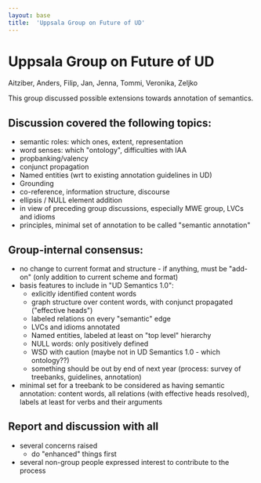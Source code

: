 ```yaml
---
layout: base
title:  'Uppsala Group on Future of UD'
---
```


# Uppsala Group on Future of UD

Aitziber, Anders, Filip, Jan, Jenna, Tommi, Veronika, Zeljko

This group discussed possible extensions towards annotation of semantics. 

## Discussion covered the following topics:

- semantic roles: which ones, extent, representation
- word senses: which "ontology", difficulties with IAA
- propbanking/valency
- conjunct propagation
- Named entities (wrt to existing annotation guidelines in UD)
- Grounding
- co-reference, information structure, discourse
- ellipsis / NULL element addition
- in view of preceding group discussions, especially MWE group, LVCs and idioms
- principles, minimal set of annotation to be called "semantic annotation"


## Group-internal consensus:

- no change to current format and structure - if anything, must be "add-on" (only addition to current scheme and format)
- basis features to include in "UD Semantics 1.0":
  - exlicitly identified content words
  - graph structure over content words, with conjunct propagated ("effective heads")
  - labeled relations on every "semantic" edge
  - LVCs and idioms annotated
  - Named entities, labeled at least on "top level" hierarchy
  - NULL words: only positively defined
  - WSD with caution (maybe not in UD Semantics 1.0 - which ontology??)
  - something should be out by end of next year (process: survey of treebanks, guidelines, annotation)
- minimal set for a treebank to be considered as having semantic annotation: content words, all relations (with effective heads resolved), labels at least for verbs and their arguments

## Report and discussion with all

- several concerns raised
  - do "enhanced" things first
- several non-group people expressed interest to contribute to the process
